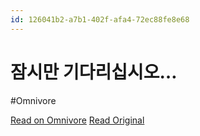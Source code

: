 ```yaml
---
id: 126041b2-a7b1-402f-afa4-72ec88fe8e68
---
```


# 잠시만 기다리십시오…
#Omnivore

[Read on Omnivore](https://omnivore.app/me/https-www-perplexity-ai-search-dongyeongsang-hwajil-gaeseonha-a--192070281c1)
[Read Original](https://www.perplexity.ai/search/dongyeongsang-hwajil-gaeseonha-aWJdta4rRiKTMnpTQWLzbg)

